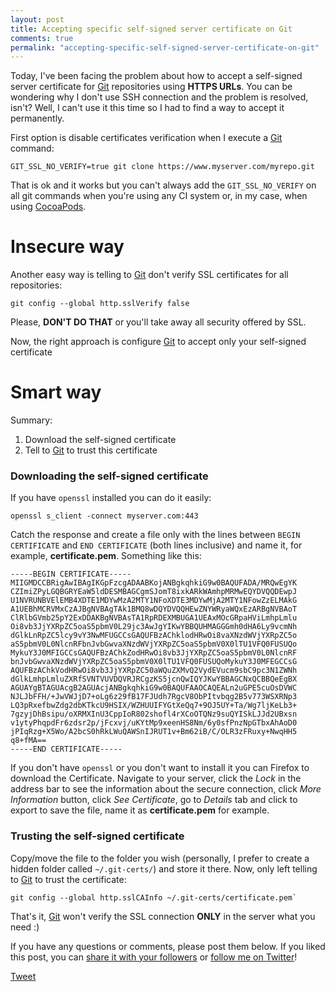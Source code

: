 ```yaml
---
layout: post
title: Accepting specific self-signed server certificate on Git
comments: true
permalink: "accepting-specific-self-signed-server-certificate-on-git"
---
```


Today, I've been facing the problem about how to accept a self-signed server certificate for [Git][git] repositories using **HTTPS URLs**. You can be wondering why I don't use SSH connection and the problem is resolved, isn't? Well, I can't use it this time so I had to find a way to accept it permanently.

First option is disable certificates verification when I execute a [Git][git] command:

```
GIT_SSL_NO_VERIFY=true git clone https://www.myserver.com/myrepo.git
```

That is ok and it works but you can't always add the `GIT_SSL_NO_VERIFY` on all git commands when you're using any CI system or, in my case, when using [CocoaPods][pods].

# Insecure way

Another easy way is telling to [Git][git] don't verify SSL certificates for all repositories:

```
git config --global http.sslVerify false
```

Please, **DON'T DO THAT** or you'll take away all security offered by SSL.

Now, the right approach is configure [Git][git] to accept only your self-signed certificate

# Smart way

Summary:

 1. Download the self-signed certificate
 2. Tell to [Git][git] to trust this certificate


### Downloading the self-signed certificate

If you have `openssl` installed you can do it easily:

```
openssl s_client -connect myserver.com:443
```

Catch the response and create a file only with the lines between `BEGIN CERTIFICATE` and `END CERTIFICATE` (both lines inclusive) and name it, for example, **certificate.pem**. Something like this:

``` 
-----BEGIN CERTIFICATE-----
MIIGMDCCBRigAwIBAgIKGpFzcgADAABKojANBgkqhkiG9w0BAQUFADA/MRQwEgYK
CZImiZPyLGQBGRYEaW5ldDESMBAGCgmSJomT8ixkARkWAmhpMRMwEQYDVQQDEwpJ
U1NVRUNBVElEMB4XDTE1MDYwMzA2MTY1NFoXDTE3MDYwMjA2MTY1NFowZzELMAkG
A1UEBhMCRVMxCzAJBgNVBAgTAk1BMQ8wDQYDVQQHEwZNYWRyaWQxEzARBgNVBAoT
ClRlbGVmb25pY2ExDDAKBgNVBAsTA1RpRDEXMBUGA1UEAxMOcGRpaHViLmhpLmlu
Oi8vb3JjYXRpZC5oaS5pbmV0L29jc3AwJgYIKwYBBQUHMAGGGmh0dHA6Ly9vcmNh
dGlkLnRpZC5lcy9vY3NwMFUGCCsGAQUFBzAChklodHRwOi8vaXNzdWVjYXRpZC5o
aS5pbmV0L0NlcnRFbnJvbGwvaXNzdWVjYXRpZC5oaS5pbmV0X0lTU1VFQ0FUSUQo
MykuY3J0MFIGCCsGAQUFBzAChkZodHRwOi8vb3JjYXRpZC5oaS5pbmV0L0NlcnRF
bnJvbGwvaXNzdWVjYXRpZC5oaS5pbmV0X0lTU1VFQ0FUSUQoMykuY3J0MFEGCCsG
AQUFBzAChkVodHRwOi8vb3JjYXRpZC50aWQuZXMvQ2VydEVucm9sbC9pc3N1ZWNh
dGlkLmhpLmluZXRfSVNTVUVDQVRJRCgzKS5jcnQwIQYJKwYBBAGCNxQCBBQeEgBX
AGUAYgBTAGUAcgB2AGUAcjANBgkqhkiG9w0BAQUFAAOCAQEALn2uGPE5cuOsDVWC
NJLJbFFH/+JwVWJjD7+oLg6z29fB17FJUdh7RgcV8ObPItvbqg2B5v773WSXRNp3
LQ3pRxefbwZdg2dbKTkcU9HSIX/WZHUUIFYGtXeQq7+9OJ5UY+Ta/Wg7ljKeLb3+
7gzyjDhBsipu/oXRMXInU3CppIoR802shofl4rXCoOTQNz9suQYISkLJJd2UBxsn
v1ytyPhqpdFr6zdsr2p/jFcxvj/uKYtMp9xeenHS8Nm/6y0sfPnzNpGTbxAhAoD0
jPIqRzg+X5Wo/A2bcS0hRkLWuQAWSnIJRUT1v+Bm62iB/C/OLR3zFRuxy+NwqHH5
q8+fMA==
-----END CERTIFICATE-----
```

If you don't have `openssl` or you don't want to install it you can Firefox to download the Certificate. Navigate to your server, click the _Lock_ in the address bar to see the information about the secure connection, click _More Information_ button, click _See Certificate_, go to _Details_ tab and click to export to save the file, name it as **certificate.pem** for example.

### Trusting the self-signed certificate

Copy/move the file to the folder you wish (personally, I prefer to create a hidden folder called `~/.git-certs/`) and store it there. Now, only left telling to [Git][git] to trust the certificate:

```
git config --global http.sslCAInfo ~/.git-certs/certificate.pem`
```

That's it, [Git][git] won't verify the SSL connection **ONLY** in the server what you need :)


If you have any questions or comments, please post them below.
If you liked this post, you can
<a href="https://twitter.com/intent/tweet?url=http://arturogutierrez.com{{ page.url }}&text={{ page.title }}&via={{ site.twitter_username }}" 
   target="_blank">
  share it with your followers</a> 
or 
<a href="https://twitter.com/{{ site.twitter_username }}">
  follow me on Twitter</a>!

<a href="https://twitter.com/share" class="twitter-share-button" data-url="http://arturogutierrez.com{{ page.url }}" data-via="{{ site.twitter_username }}" data-size="large">Tweet</a>

<!-- Put this just before the closing body tag -->
<script>!function(d,s,id){var js,fjs=d.getElementsByTagName(s)[0];if(!d.getElementById(id)){js=d.createElement(s);js.id=id;js.src="//platform.twitter.com/widgets.js";fjs.parentNode.insertBefore(js,fjs);}}(document,"script","twitter-wjs");</script>


[git]: https://git-scm.com
[pods]: https://cocoapods.org